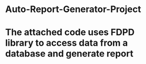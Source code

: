 # Auto-Report-Generator-Project

# The attached code uses FDPD library to access data from a database and generate report
